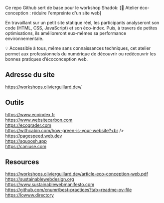 Ce repo Github sert de base pour le workshop Shadok: 
[🌱 Atelier éco-conception : réduire l'empreinte d'un site web]

En travaillant sur un petit site statique réel, les participants analyseront son code (HTML, CSS, JavaScript) et son éco-index. Puis, à travers de petites optimisations, ils amélioreront eux-mêmes sa performance environnementale.

💡 Accessible à tous, même sans connaissances techniques, cet atelier permet aux professionnels du numérique de découvrir ou redécouvrir les bonnes pratiques d’écoconception web.

## Adresse du site
https://workshops.olivierguillard.dev/

## Outils
https://www.ecoindex.fr <br />
https://www.websitecarbon.com <br />
https://ecograder.com <br />
https://withcabin.com/how-green-is-your-website?<br />
https://pagespeed.web.dev <br />
https://squoosh.app <br />
https://caniuse.com

## Resources
https://workshops.olivierguillard.dev/article-eco-conception-web.pdf <br />
https://sustainablewebdesign.org <br />
https://www.sustainablewebmanifesto.com <br />
https://github.com/cnumr/best-practices?tab=readme-ov-file <br />
https://lowww.directory <br />

